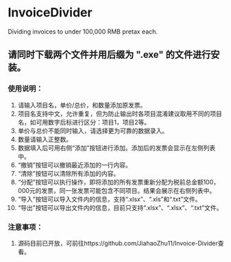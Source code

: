 # InvoiceDivider
Dividing invoices to under 100,000 RMB pretax each.

## 请同时下载两个文件并用后缀为 ".exe" 的文件进行安装。

### 使用说明：

1. 请输入项目名，单价/总价，和数量添加原发票。
2. 项目名支持中文，允许重复，但为防止输出时各项目混淆建议取用不同的项目名，如可用数字后标进行区分：项目1，项目2等。
3. 单价与总价不能同时输入，请选择更为可靠的数据录入。
4. 数量请输入正整数。
5. 数据填入后可用右侧“添加”按钮进行添加。添加后的发票会显示在左侧列表中。
6. “撤销”按钮可以撤销最近添加的一行内容。
7. “清除”按钮可以清除所有添加的内容。
8. “分配”按钮可以执行操作，即将添加的所有发票重新分配为税前总金额100，000元的发票，同一张发票可能包含不同项目。结果会展示在右侧列表中。
9. “导入”按钮可以导入文件内的信息，支持“.xlsx”、“.xls”和“.txt”文件。
10. “导出”按钮可以导出文件内的信息，目前只支持“.xlsx”、“.xlsx”、“.txt”文件。

### 注意事项：

1. 源码目前已开放，可前往https://github.com/JiahaoZhu11/Invoice-Divider查看。
